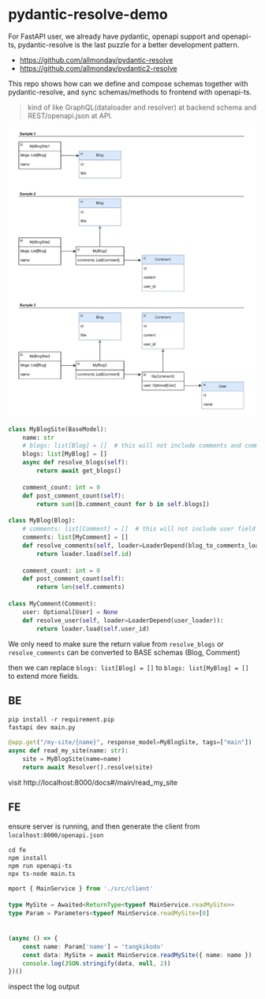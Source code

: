 # pydantic-resolve-demo

For FastAPI user, we already have pydantic, openapi support and openapi-ts, pydantic-resolve is the last puzzle for a better development pattern.

- https://github.com/allmonday/pydantic-resolve
- https://github.com/allmonday/pydantic2-resolve

This repo shows how can we define and compose schemas together with pydantic-resolve, and sync schemas/methods to frontend with openapi-ts.

> kind of like GraphQL(dataloader and resolver) at backend schema and REST/openapi.json at API.


![](./sample.jpeg)

```python
class MyBlogSite(BaseModel):
    name: str
    # blogs: list[Blog] = []  # this will not include comments and comment_count
    blogs: list[MyBlog] = []
    async def resolve_blogs(self):
        return await get_blogs()

    comment_count: int = 0
    def post_comment_count(self):
        return sum([b.comment_count for b in self.blogs])
        
class MyBlog(Blog):
    # comments: list[Comment] = []  # this will not include user field
    comments: list[MyComment] = []
    def resolve_comments(self, loader=LoaderDepend(blog_to_comments_loader)):
        return loader.load(self.id)

    comment_count: int = 0
    def post_comment_count(self):
        return len(self.comments)

class MyComment(Comment):
    user: Optional[User] = None
    def resolve_user(self, loader=LoaderDepend(user_loader)):
        return loader.load(self.user_id)

```

We only need to make sure the return value from `resolve_blogs` or `resolve_comments` can be converted to BASE schemas (Blog, Comment)

then we can replace `blogs: list[Blog] = []` to `blogs: list[MyBlog] = []` to extend more fields.

## BE

```shell
pip install -r requirement.pip
fastapi dev main.py
```

```python
@app.get("/my-site/{name}", response_model=MyBlogSite, tags=["main"])
async def read_my_site(name: str):
    site = MyBlogSite(name=name)
    return await Resolver().resolve(site)
```

visit http://localhost:8000/docs#/main/read_my_site


## FE

ensure server is running, and then generate the client from `localhost:8000/openapi.json`
```shell
cd fe
npm install
npm run openapi-ts
npx ts-node main.ts
```

```ts
mport { MainService } from './src/client'

type MySite = Awaited<ReturnType<typeof MainService.readMySite>>
type Param = Parameters<typeof MainService.readMySite>[0]


(async () => {
    const name: Param['name'] = 'tangkikodo'
    const data: MySite = await MainService.readMySite({ name: name })
    console.log(JSON.stringify(data, null, 2))
})()
```

inspect the log output
